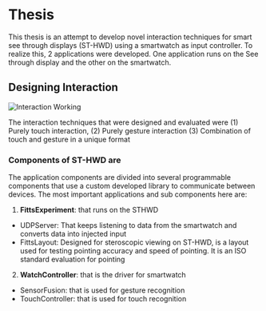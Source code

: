 # Thesis
This thesis is an attempt to develop novel interaction techniques for smart see through displays (ST-HWD) using a smartwatch as input controller. To realize this, 2 applications were developed. One application runs on the See through display and the other on the smartwatch.

## Designing Interaction
<img src = "https://github.com/ksughosh/Thesis/blob/master/prototype.png" alt = "Interaction Working">

The interaction techniques that were designed and evaluated were (1) Purely touch interaction, (2) Purely gesture interaction (3) Combination of touch and gesture in a unique format

### Components of ST-HWD are
The application components are divided into several programmable components that use a custom developed library to communicate between devices. The most important applications and sub components here are:

1. __FittsExperiment__: that runs on the STHWD
  * UDPServer: That keeps listening to data from the smartwatch and converts data into injected input
  * FittsLayout: Designed for steroscopic viewing on ST-HWD, is a layout used for testing pointing accuracy and speed of pointing. It is an ISO standard evaluation for pointing

2. __WatchController__: that is the driver for smartwatch
  * SensorFusion: that is used for gesture recognition
  * TouchController: that is used for touch recognition

